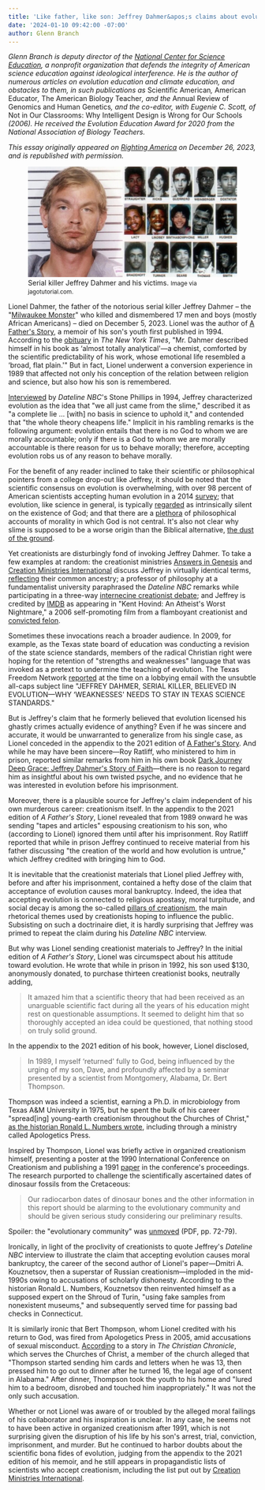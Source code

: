 ```yaml
---
title: 'Like father, like son: Jeffrey Dahmer&apos;s claims about evolution in light of Lionel Dahmer&apos;s creationism'
date: '2024-01-10 09:42:00 -07:00'
author: Glenn Branch
---
```


<div>

<p><i>Glenn Branch is deputy director of the <a href="https://ncse.ngo/">National Center for Science Education</a>, a nonprofit organization that defends the integrity of American science education against ideological interference. He is the author of numerous articles on evolution education and climate education, and obstacles to them, in such publications as </i>Scientific American<i>, </i>American Educator<i>, </i>The American Biology Teacher<i>, and the </i>Annual Review of Genomics and Human Genetics<i>, and the co-editor, with Eugenie C. Scott, of </i>Not in Our Classrooms: Why Intelligent Design is Wrong for Our Schools<i> (2006). He received the Evolution Education Award for 2020 from the National Association of Biology Teachers.</i></p>

<p><i>This essay originally appeared on <a href="https://rightingamerica.net/like-father-like-son-jeffrey-dahmers-claims-about-evolution-in-light-of-lionel-dahmers-creationism/https:/rightingamerica.net/">Righting America</a> on December 26, 2023, and is republished with permission.</i></p>

<figure>
<img src="/uploads/2024/Branch_Dahmer_Article.jpg" alt="Jeffrey Dahmer and his victims"/>
<figcaption><a href=""></a>Serial killer Jeffrey Dahmer and his victims. <small>Image via jagotutorial.com.</small>
</figcaption>
</figure>

<p>Lionel Dahmer, the father of the notorious serial killer Jeffrey Dahmer – the "<a href="https://www.biography.com/crime/jeffrey-dahmer">Milwaukee Monster</a>" who killed and dismembered 17 men and boys (mostly African Americans) – died on December 5, 2023. Lionel was the author of <a href="https://www.tatteredcover.com/book/9781635615630">A Father's Story</a>, a memoir of his son's youth first published in 1994. According to the <a href="https://www.nytimes.com/2023/12/12/us/lionel-dahmer-dead.html">obituary</a> in <i>The New York Times</i>, "Mr. Dahmer described himself in his book as ‘almost totally analytical'—a chemist, comforted by the scientific predictability of his work, whose emotional life resembled a ‘broad, flat plain.'" But in fact, Lionel underwent a conversion experience in 1989 that affected not only his conception of the relation between religion and science, but also how his son is remembered.</p>

<!--more-->

<p><a href="https://www.youtube.com/watch?v=6tSxuyM93Js">Interviewed</a> by <i>Dateline NBC</i>'s Stone Phillips in 1994, Jeffrey characterized evolution as the idea that "we all just came from the slime," described it as "a complete lie … [with] no basis in science to uphold it," and contended that "the whole theory cheapens life." Implicit in his rambling remarks is the following argument: evolution entails that there is no God to whom we are morally accountable; only if there is a God to whom we are morally accountable is there reason for us to behave morally; therefore, accepting evolution robs us of any reason to behave morally.</p>

<p>For the benefit of any reader inclined to take their scientific or philosophical pointers from a college drop-out like Jeffrey, it should be noted that the scientific consensus on evolution is overwhelming, with over 98 percent of American scientists accepting human evolution in a 2014 <a href="https://www.pewresearch.org/internet/2015/01/29/public-and-scientists-express-strikingly-different-views-about-science-related-issues/">survey</a>; that evolution, like science in general, is typically <a href="https://nap.nationalacademies.org/read/5787/chapter/6#58">regarded</a> as intrinsically silent on the existence of God; and that there are a <a href="https://plato.stanford.edu/entries/metaethics/">plethora</a> of philosophical accounts of morality in which God is not central. It's also not clear why slime is supposed to be a worse origin than the Biblical alternative, <a href="https://www.biblegateway.com/passage/?search=Genesis%202&amp;version=NIV">the dust of the ground</a>.</p>

<p>Yet creationists are disturbingly fond of invoking Jeffrey Dahmer. To take a few examples at random: the creationist ministries <a href="https://answersingenesis.org/search/?refinement=&amp;language=en&amp;q=dahmer">Answers in Genesis</a> and <a href="https://creation.com/search?q=dahmer">Creation Ministries International</a> discuss Jeffrey in virtually identical terms, <a href="https://ncse.ngo/trouble-paradise">reflecting</a> their common ancestry; a professor of philosophy at a fundamentalist university paraphrased the <i>Dateline NBC</i> remarks while participating in a three-way <a href="https://zondervanacademic.com/products/three-views-on-creation-and-evolution">internecine creationist debate</a>; and Jeffrey is credited by <a href="https://www.imdb.com/title/tt5661968/">IMDB</a> as appearing in "Kent Hovind: An Atheist's Worst Nightmare," a 2006 self-promoting film from a flamboyant creationist and <a href="https://www.pnj.com/story/news/local/2015/07/10/hovind-free-jail-back-pensacola/29969745/">convicted felon</a>. </p>

<p>Sometimes these invocations reach a broader audience. In 2009, for example, as the Texas state board of education was conducting a revision of the state science standards, members of the radical Christian right were hoping for the retention of "strengths and weaknesses" language that was invoked as a pretext to undermine the teaching of evolution. The Texas Freedom Network <a href="https://tfn.org/jeffrey-dahmer-believed-in-evolution/">reported</a> at the time on a lobbying email with the unsubtle all-caps subject line "JEFFREY DAHMER, SERIAL KILLER, BELIEVED IN EVOLUTION—WHY ‘WEAKNESSES' NEEDS TO STAY IN TEXAS SCIENCE STANDARDS."</p>

<p>But is Jeffrey's claim that he formerly believed that evolution licensed his ghastly crimes actually evidence of anything? Even if he was sincere and accurate, it would be unwarranted to generalize from his single case, as Lionel conceded in the appendix to the 2021 edition of <a href="https://www.tatteredcover.com/book/9781635615630">A Father's Story</a>. And while he may have been sincere—Roy Ratliff, who ministered to him in prison, reported similar remarks from him in his own book <a href="https://www.tatteredcover.com/book/9780976779025">Dark Journey Deep Grace: Jeffrey Dahmer's Story of Faith</a>—there is no reason to regard him as insightful about his own twisted psyche, and no evidence that he was interested in evolution before his imprisonment.</p>

<p>Moreover, there is a plausible source for Jeffrey's claim independent of his own murderous career: creationism itself. In the appendix to the 2021 edition of <i>A Father's Story</i>, Lionel revealed that from 1989 onward he was sending "tapes and articles" espousing creationism to his son, who (according to Lionel) ignored them until after his imprisonment. Roy Ratliff reported that while in prison Jeffrey continued to receive material from his father discussing "the creation of the world and how evolution is untrue," which Jeffrey credited with bringing him to God.</p>

<p>It is inevitable that the creationist materials that Lionel plied Jeffrey with, before and after his imprisonment, contained a hefty dose of the claim that acceptance of evolution causes moral bankruptcy. Indeed, the idea that accepting evolution is connected to religious apostasy, moral turpitude, and social decay is among the so-called <a href="https://shuddhashar.com/learning-from-the-american-evolution-wars/">pillars of creationism</a>, the main rhetorical themes used by creationists hoping to influence the public. Subsisting on such a doctrinaire diet, it is hardly surprising that Jeffrey was primed to repeat the claim during his <i>Dateline NBC</i> interview.</p>

<p>But why was Lionel sending creationist materials to Jeffrey? In the initial edition of <i>A Father's Story</i>, Lionel was circumspect about his attitude toward evolution. He wrote that while in prison in 1992, his son used $130, anonymously donated, to purchase thirteen creationist books, neutrally adding, </p>

<blockquote><p>It amazed him that a scientific theory that had been received as an unarguable scientific fact during all the years of his education might rest on questionable assumptions. It seemed to delight him that so thoroughly accepted an idea could be questioned, that nothing stood on truly solid ground.</p></blockquote>

<p>In the appendix to the 2021 edition of his book, however, Lionel disclosed,</p>

<blockquote><p>In 1989, I myself ‘returned' fully to God, being influenced by the urging of my son, Dave, and profoundly affected by a seminar presented by a scientist from Montgomery, Alabama, Dr. Bert Thompson.</p></blockquote>

<p>Thompson was indeed a scientist, earning a Ph.D. in microbiology from Texas A&amp;M University in 1975, but he spent the bulk of his career "spread[ing] young-earth creationism throughout the Churches of Christ," <a href="https://www.tatteredcover.com/book/9780674023390">as the historian Ronald L. Numbers wrote</a>, including through a ministry called Apologetics Press.</p>

<p>Inspired by Thompson, Lionel was briefly active in organized creationism himself, presenting a poster at the 1990 International Conference on Creationism and publishing a 1991 <a href="https://digitalcommons.cedarville.edu/cgi/viewcontent.cgi?article=1458&amp;context=icc_proceedings">paper</a> in the conference's proceedings. The research purported to challenge the scientifically ascertained dates of dinosaur fossils from the Cretaceous: </p>

<blockquote><p>Our radiocarbon dates of dinosaur bones and the other information in this report should be alarming to the evolutionary community and should be given serious study considering our preliminary results.</p></blockquote>

<p>Spoiler: the "evolutionary community" was <a href="https://nabt.org/files/galleries/February2020ABT.pdf">unmoved</a> (PDF, pp. 72-79).</p>

<p>Ironically, in light of the proclivity of creationists to quote Jeffrey's <i>Dateline NBC</i> interview to illustrate the claim that accepting evolution causes moral bankruptcy, the career of the second author of Lionel's paper—Dmitri A. Kouznetsov, then a superstar of Russian creationism—imploded in the mid-1990s owing to accusations of scholarly dishonesty. According to the historian Ronald L. Numbers, Kouznetsov then reinvented himself as a supposed expert on the Shroud of Turin, "using fake samples from nonexistent museums," and subsequently served time for passing bad checks in Connecticut.</p>

<p>It is similarly ironic that Bert Thompson, whom Lionel credited with his return to God, was fired from Apologetics Press in 2005, amid accusations of sexual misconduct. <a href="https://christianchronicle.org/longtime-director-of-apologetics-press-fired/">According</a> to a story in <i>The Christian Chronicle</i>, which serves the Churches of Christ, a member of the church alleged that "Thompson started sending him cards and letters when he was 13, then pressed him to go out to dinner after he turned 16, the legal age of consent in Alabama." After dinner, Thompson took the youth to his home and "lured him to a bedroom, disrobed and touched him inappropriately." It was not the only such accusation.</p>

<p>Whether or not Lionel was aware of or troubled by the alleged moral failings of his collaborator and his inspiration is unclear. In any case, he seems not to have been active in organized creationism after 1991, which is not surprising given the disruption of his life by his son's arrest, trial, conviction, imprisonment, and murder. But he continued to harbor doubts about the scientific bona fides of evolution, judging from the appendix to the 2021 edition of his memoir, and he still appears in propagandistic lists of scientists who accept creationism, including the list put out by <a href="https://creation.com/scientists-alive-today-who-accept-the-biblical-account-of-creation">Creation Ministries International</a>.</p>

</div>
